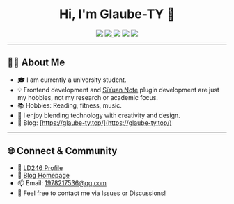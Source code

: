 <h1 align="center">Hi, I'm Glaube-TY 👋</h1>

<p align="center">
  <img src="https://readme-typing-svg.demolab.com?font=Fira+Code&pause=1000&color=00BFFF&center=true&vCenter=true&width=435&lines=University+Student;SiYuan+Note+Plugin+Hobbyist;Frontend+Enthusiast;Lov[...]
</p>

<p align="center">
  <a href="https://ld246.com/member/GlaubeTY" target="_blank">
    <img src="https://img.shields.io/badge/LD246-Profile-blue?logo=google-chrome" />
  </a>
  <img src="https://img.shields.io/badge/Frontend-JavaScript%20%7C%20TypeScript%20%7C%20CSS-orange?logo=javascript" />
  <img src="https://img.shields.io/badge/SiYuan%20Note-Plugin%20Hobbyist-success?logo=markdown" />
  <a href="https://b3log.org/siyuan/?utm_source=ld246.com" target="_blank">
    <img src="https://img.shields.io/badge/SiYuan%20Note-Official%20Site-brightgreen?logo=google-chrome" />
  </a>
</p>

---

## 🧑‍💻 About Me

- 🎓 I am currently a university student.
- 💡 Frontend development and [SiYuan Note](https://b3log.org/siyuan/?utm_source=ld246.com) plugin development are just my hobbies, not my research or academic focus.
- 📚 Hobbies: Reading, fitness, music.
- 🌈 I enjoy blending technology with creativity and design.
- 📝 Blog: [https://glaube-ty.top/](https://glaube-ty.top/)

---

## 🌐 Connect & Community

- 🔗 [LD246 Profile](https://ld246.com/member/GlaubeTY)
- 🔗 [Blog Homepage](https://glaube-ty.top/)
- 📫 Email: 1978217536@qq.com
- 💬 Feel free to contact me via Issues or Discussions!
